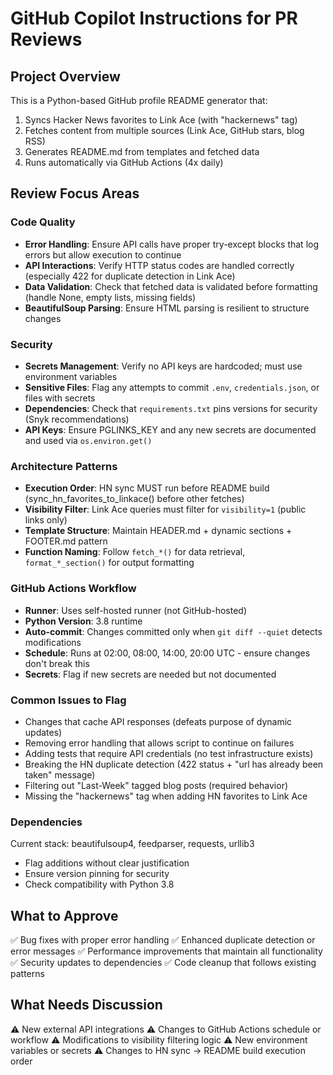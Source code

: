 # GitHub Copilot Instructions for PR Reviews

## Project Overview

This is a Python-based GitHub profile README generator that:
1. Syncs Hacker News favorites to Link Ace (with "hackernews" tag)
2. Fetches content from multiple sources (Link Ace, GitHub stars, blog RSS)
3. Generates README.md from templates and fetched data
4. Runs automatically via GitHub Actions (4x daily)

## Review Focus Areas

### Code Quality
- **Error Handling**: Ensure API calls have proper try-except blocks that log errors but allow execution to continue
- **API Interactions**: Verify HTTP status codes are handled correctly (especially 422 for duplicate detection in Link Ace)
- **Data Validation**: Check that fetched data is validated before formatting (handle None, empty lists, missing fields)
- **BeautifulSoup Parsing**: Ensure HTML parsing is resilient to structure changes

### Security
- **Secrets Management**: Verify no API keys are hardcoded; must use environment variables
- **Sensitive Files**: Flag any attempts to commit `.env`, `credentials.json`, or files with secrets
- **Dependencies**: Check that `requirements.txt` pins versions for security (Snyk recommendations)
- **API Keys**: Ensure PGLINKS_KEY and any new secrets are documented and used via `os.environ.get()`

### Architecture Patterns
- **Execution Order**: HN sync MUST run before README build (sync_hn_favorites_to_linkace() before other fetches)
- **Visibility Filter**: Link Ace queries must filter for `visibility=1` (public links only)
- **Template Structure**: Maintain HEADER.md + dynamic sections + FOOTER.md pattern
- **Function Naming**: Follow `fetch_*()` for data retrieval, `format_*_section()` for output formatting

### GitHub Actions Workflow
- **Runner**: Uses self-hosted runner (not GitHub-hosted)
- **Python Version**: 3.8 runtime
- **Auto-commit**: Changes committed only when `git diff --quiet` detects modifications
- **Schedule**: Runs at 02:00, 08:00, 14:00, 20:00 UTC - ensure changes don't break this
- **Secrets**: Flag if new secrets are needed but not documented

### Common Issues to Flag
- Changes that cache API responses (defeats purpose of dynamic updates)
- Removing error handling that allows script to continue on failures
- Adding tests that require API credentials (no test infrastructure exists)
- Breaking the HN duplicate detection (422 status + "url has already been taken" message)
- Filtering out "Last-Week" tagged blog posts (required behavior)
- Missing the "hackernews" tag when adding HN favorites to Link Ace

### Dependencies
Current stack: beautifulsoup4, feedparser, requests, urllib3
- Flag additions without clear justification
- Ensure version pinning for security
- Check compatibility with Python 3.8

## What to Approve
✅ Bug fixes with proper error handling
✅ Enhanced duplicate detection or error messages
✅ Performance improvements that maintain all functionality
✅ Security updates to dependencies
✅ Code cleanup that follows existing patterns

## What Needs Discussion
⚠️ New external API integrations
⚠️ Changes to GitHub Actions schedule or workflow
⚠️ Modifications to visibility filtering logic
⚠️ New environment variables or secrets
⚠️ Changes to HN sync → README build execution order
